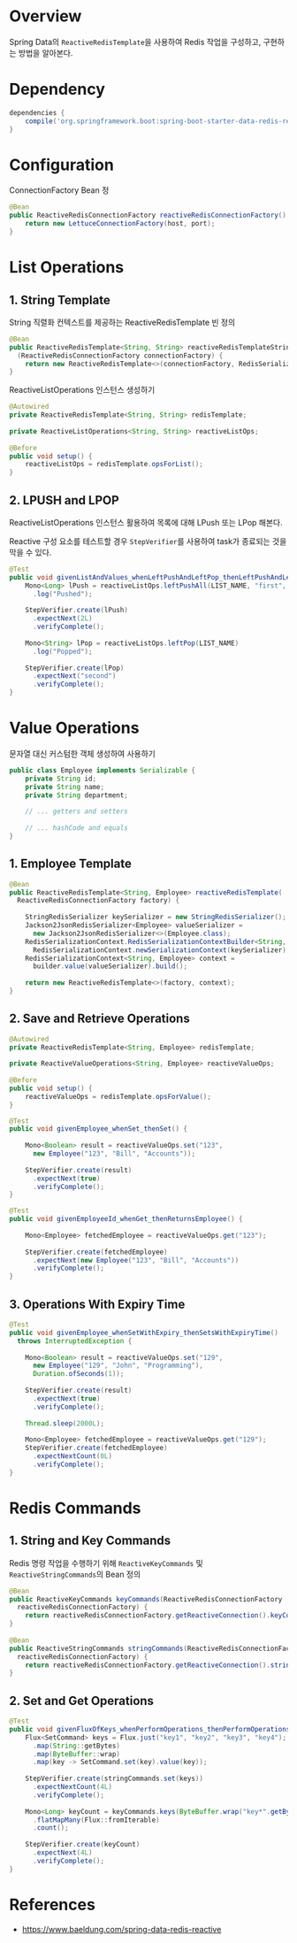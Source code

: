 # Overview
Spring Data의 `ReactiveRedisTemplate`을 사용하여 Redis 작업을 구성하고, 구현하는 방법을 알아본다.

# Dependency
~~~groovy
dependencies {
    compile('org.springframework.boot:spring-boot-starter-data-redis-reactive')
}
~~~

# Configuration
ConnectionFactory Bean 정
~~~java
@Bean
public ReactiveRedisConnectionFactory reactiveRedisConnectionFactory() {
    return new LettuceConnectionFactory(host, port);
}
~~~

# List Operations
## 1. String Template
String 직렬화 컨텍스트를 제공하는 ReactiveRedisTemplate 빈 정의
~~~java
@Bean
public ReactiveRedisTemplate<String, String> reactiveRedisTemplateString
  (ReactiveRedisConnectionFactory connectionFactory) {
    return new ReactiveRedisTemplate<>(connectionFactory, RedisSerializationContext.string());
}
~~~
ReactiveListOperations 인스턴스 생성하기
~~~java
@Autowired
private ReactiveRedisTemplate<String, String> redisTemplate;
 
private ReactiveListOperations<String, String> reactiveListOps;
 
@Before
public void setup() {
    reactiveListOps = redisTemplate.opsForList();
}
~~~
## 2. LPUSH and LPOP
ReactiveListOperations 인스턴스 활용하여 목록에 대해 LPush 또는 LPop 해본다.

Reactive 구성 요소를 테스트할 경우 `StepVerifier`를 사용하여 task가 종료되는 것을 막을 수 있다.
~~~java
@Test
public void givenListAndValues_whenLeftPushAndLeftPop_thenLeftPushAndLeftPop() {
    Mono<Long> lPush = reactiveListOps.leftPushAll(LIST_NAME, "first", "second")
      .log("Pushed");
 
    StepVerifier.create(lPush)
      .expectNext(2L)
      .verifyComplete();
 
    Mono<String> lPop = reactiveListOps.leftPop(LIST_NAME)
      .log("Popped");
 
    StepVerifier.create(lPop)
      .expectNext("second")
      .verifyComplete();
}
~~~
# Value Operations
문자열 대신 커스텀한 객체 생성하여 사용하기
~~~java
public class Employee implements Serializable {
    private String id;
    private String name;
    private String department;
 
    // ... getters and setters
 
    // ... hashCode and equals
}
~~~
## 1. Employee Template
~~~java
@Bean
public ReactiveRedisTemplate<String, Employee> reactiveRedisTemplate(
  ReactiveRedisConnectionFactory factory) {
 
    StringRedisSerializer keySerializer = new StringRedisSerializer();
    Jackson2JsonRedisSerializer<Employee> valueSerializer =
      new Jackson2JsonRedisSerializer<>(Employee.class);
    RedisSerializationContext.RedisSerializationContextBuilder<String, Employee> builder =
      RedisSerializationContext.newSerializationContext(keySerializer);
    RedisSerializationContext<String, Employee> context = 
      builder.value(valueSerializer).build();
 
    return new ReactiveRedisTemplate<>(factory, context);
}
~~~
## 2. Save and Retrieve Operations
~~~java
@Autowired
private ReactiveRedisTemplate<String, Employee> redisTemplate;
 
private ReactiveValueOperations<String, Employee> reactiveValueOps;
 
@Before
public void setup() {
    reactiveValueOps = redisTemplate.opsForValue();
}

@Test
public void givenEmployee_whenSet_thenSet() {
 
    Mono<Boolean> result = reactiveValueOps.set("123", 
      new Employee("123", "Bill", "Accounts"));
 
    StepVerifier.create(result)
      .expectNext(true)
      .verifyComplete();
}

@Test
public void givenEmployeeId_whenGet_thenReturnsEmployee() {
 
    Mono<Employee> fetchedEmployee = reactiveValueOps.get("123");
 
    StepVerifier.create(fetchedEmployee)
      .expectNext(new Employee("123", "Bill", "Accounts"))
      .verifyComplete();
}
~~~

## 3. Operations With Expiry Time
~~~java
@Test
public void givenEmployee_whenSetWithExpiry_thenSetsWithExpiryTime() 
  throws InterruptedException {
 
    Mono<Boolean> result = reactiveValueOps.set("129", 
      new Employee("129", "John", "Programming"), 
      Duration.ofSeconds(1));
 
    StepVerifier.create(result)
      .expectNext(true)
      .verifyComplete();
 
    Thread.sleep(2000L); 
 
    Mono<Employee> fetchedEmployee = reactiveValueOps.get("129");
    StepVerifier.create(fetchedEmployee)
      .expectNextCount(0L)
      .verifyComplete();
}
~~~
# Redis Commands
## 1. String and Key Commands
Redis 명령 작업을 수행하기 위해 `ReactiveKeyCommands` 및 `ReactiveStringCommands`의 Bean 정의
~~~java
@Bean
public ReactiveKeyCommands keyCommands(ReactiveRedisConnectionFactory 
  reactiveRedisConnectionFactory) {
    return reactiveRedisConnectionFactory.getReactiveConnection().keyCommands();
}
 
@Bean
public ReactiveStringCommands stringCommands(ReactiveRedisConnectionFactory 
  reactiveRedisConnectionFactory) {
    return reactiveRedisConnectionFactory.getReactiveConnection().stringCommands();
}
~~~
## 2. Set and Get Operations
~~~java
@Test
public void givenFluxOfKeys_whenPerformOperations_thenPerformOperations() {
    Flux<SetCommand> keys = Flux.just("key1", "key2", "key3", "key4");
      .map(String::getBytes)
      .map(ByteBuffer::wrap)
      .map(key -> SetCommand.set(key).value(key));
 
    StepVerifier.create(stringCommands.set(keys))
      .expectNextCount(4L)
      .verifyComplete();
 
    Mono<Long> keyCount = keyCommands.keys(ByteBuffer.wrap("key*".getBytes()))
      .flatMapMany(Flux::fromIterable)
      .count();
 
    StepVerifier.create(keyCount)
      .expectNext(4L)
      .verifyComplete();
}
~~~

# References
* https://www.baeldung.com/spring-data-redis-reactive
